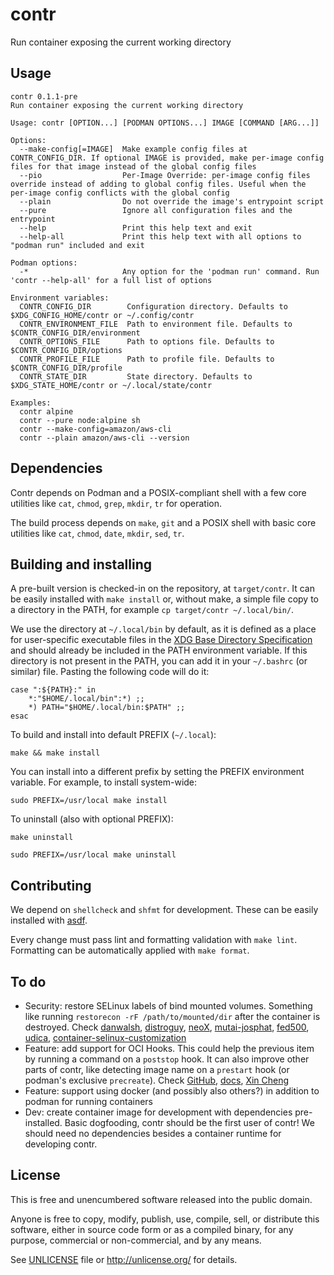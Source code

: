 # contr

Run container exposing the current working directory

## Usage
```
contr 0.1.1-pre
Run container exposing the current working directory

Usage: contr [OPTION...] [PODMAN OPTIONS...] IMAGE [COMMAND [ARG...]]

Options:
  --make-config[=IMAGE]  Make example config files at CONTR_CONFIG_DIR. If optional IMAGE is provided, make per-image config files for that image instead of the global config files
  --pio                  Per-Image Override: per-image config files override instead of adding to global config files. Useful when the per-image config conflicts with the global config
  --plain                Do not override the image's entrypoint script
  --pure                 Ignore all configuration files and the entrypoint
  --help                 Print this help text and exit
  --help-all             Print this help text with all options to "podman run" included and exit

Podman options:
  -*                     Any option for the 'podman run' command. Run 'contr --help-all' for a full list of options

Environment variables:
  CONTR_CONFIG_DIR        Configuration directory. Defaults to $XDG_CONFIG_HOME/contr or ~/.config/contr
  CONTR_ENVIRONMENT_FILE  Path to environment file. Defaults to $CONTR_CONFIG_DIR/environment
  CONTR_OPTIONS_FILE      Path to options file. Defaults to $CONTR_CONFIG_DIR/options
  CONTR_PROFILE_FILE      Path to profile file. Defaults to $CONTR_CONFIG_DIR/profile
  CONTR_STATE_DIR         State directory. Defaults to $XDG_STATE_HOME/contr or ~/.local/state/contr

Examples:
  contr alpine
  contr --pure node:alpine sh
  contr --make-config=amazon/aws-cli
  contr --plain amazon/aws-cli --version
```

## Dependencies
Contr depends on Podman and a POSIX-compliant shell with a few core utilities like `cat`, `chmod`, `grep`, `mkdir`, `tr` for operation.

The build process depends on `make`, `git` and a POSIX shell with basic core utilities like `cat`, `chmod`, `date`, `mkdir`, `sed`, `tr`.

## Building and installing
A pre-built version is checked-in on the repository, at `target/contr`. It can be easily installed with `make install` or, without make, a simple file copy to a directory in the PATH, for example `cp target/contr ~/.local/bin/`.

We use the directory at `~/.local/bin` by default, as it is defined as a place for user-specific executable files in the [XDG Base Directory Specification](https://specifications.freedesktop.org/basedir-spec/basedir-spec-latest.html) and should already be included in the PATH environment variable. If this directory is not present in the PATH, you can add it in your `~/.bashrc` (or similar) file. Pasting the following code will do it:
```shell
case ":${PATH}:" in
    *:"$HOME/.local/bin":*) ;;
    *) PATH="$HOME/.local/bin:$PATH" ;;
esac
```

To build and install into default PREFIX (`~/.local`):
```shell
make && make install
```

You can install into a different prefix by setting the PREFIX environment variable. For example, to install system-wide:
```shell
sudo PREFIX=/usr/local make install
```

To uninstall (also with optional PREFIX):
```shell
make uninstall

sudo PREFIX=/usr/local make uninstall
```

## Contributing
We depend on `shellcheck` and `shfmt` for development. These can be easily installed with [asdf](https://asdf-vm.com/).

Every change must pass lint and formatting validation with `make lint`. Formatting can be automatically applied with `make format`.

## To do
* Security: restore SELinux labels of bind mounted volumes. Something like running `restorecon -rF /path/to/mounted/dir` after the container is destroyed. Check
[danwalsh](https://opensource.com/article/18/2/selinux-labels-container-runtimes),
[distroguy](https://blog.christophersmart.com/2021/01/31/podman-volumes-and-selinux/),
[neoX](https://ahelpme.com/software/podman/change-the-location-of-container-storage-in-podman-with-selinux-enabled/),
[mutai-josphat](https://computingforgeeks.com/set-selinux-context-label-for-podman-graphroot-directory/),
[fed500](https://fedoramagazine.org/mlcube-and-podman/),
[udica](https://github.com/containers/udica),
[container-selinux-customization](https://github.com/fedora-selinux/container-selinux-customization)
* Feature: add support for OCI Hooks. This could help the previous item by running a command on a `poststop` hook. It can also improve other parts of contr, like detecting image name on a `prestart` hook (or podman's exclusive `precreate`). Check
[GitHub](https://github.com/containers/podman/tree/main/pkg/hooks),
[docs](https://docs.podman.io/en/latest/markdown/podman.1.html#hooks-dir-path),
[Xin Cheng](https://faun.pub/podman-rootless-container-networking-1cb5a1973b4b)
* Feature: support using docker (and possibly also others?) in addition to podman for running containers
* Dev: create container image for development with dependencies pre-installed. Basic dogfooding, contr should be the first user of contr! We should need no dependencies besides a container runtime for developing contr.

## License
This is free and unencumbered software released into the public domain.

Anyone is free to copy, modify, publish, use, compile, sell, or
distribute this software, either in source code form or as a compiled
binary, for any purpose, commercial or non-commercial, and by any
means.

See [UNLICENSE](UNLICENSE) file or http://unlicense.org/ for details.
